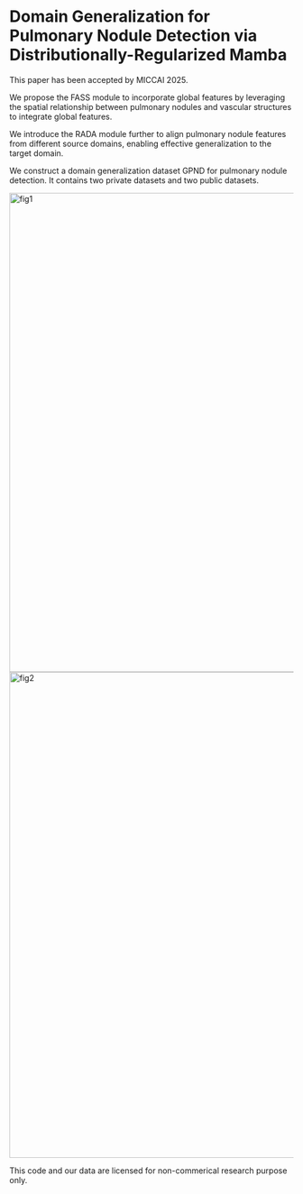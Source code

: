 # Domain Generalization for Pulmonary Nodule Detection via Distributionally-Regularized Mamba

This paper has been accepted by MICCAI 2025.

We propose the FASS module to incorporate global features by leveraging the spatial relationship between pulmonary nodules and vascular structures to integrate global features. 

We introduce the RADA module further to align pulmonary nodule features from different source domains, enabling effective generalization to the target domain. 

We construct a domain generalization dataset GPND for pulmonary nodule detection. It contains two private datasets and two public datasets. 

<img width="1740" height="850" alt="fig1" src="https://github.com/user-attachments/assets/3d475673-bd4e-40e2-97c5-ff89edf96d34" />

<img width="1593" height="862" alt="fig2" src="https://github.com/user-attachments/assets/ea7675e8-004e-4b0f-90c5-7e2c6bd2e6fb" />


This code and our data are licensed for non-commerical research purpose only.

<!-- If you are using the code/model/data provided here in a publication, please consider citing -->

